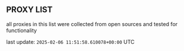 ## PROXY LIST

all proxies in this list were collected from open sources and tested for functionality

last update: `2025-02-06 11:51:58.610078+00:00` UTC